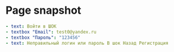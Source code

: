 # Page snapshot

```yaml
- text: Войти в ШОК
- textbox "Email": test0@yandex.ru
- textbox "Пароль": "123456"
- text: Неправильный логин или пароль В шок Назад Регистрация
```